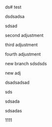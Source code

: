 ds# test


dsdsadsa

sdsad


second adjustment

third adjustment

fourth adjustment


new branch
sdsdsds

new adj

dsadsadsad


sds

sdsada


sdsadas

1111
